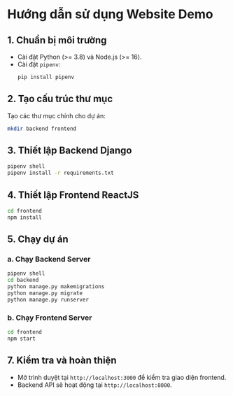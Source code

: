 #   Hướng dẫn sử dụng Website Demo
## 1. Chuẩn bị môi trường
- Cài đặt Python (>= 3.8) và Node.js (>= 16).
- Cài đặt `pipenv`:
  ```bash
  pip install pipenv
  ```

## 2. Tạo cấu trúc thư mục
Tạo các thư mục chính cho dự án:
```bash
mkdir backend frontend
```

## 3. Thiết lập Backend Django
```bash
pipenv shell
pipenv install -r requirements.txt
```

## 4. Thiết lập Frontend ReactJS
```bash
cd frontend
npm install
```

## 5. Chạy dự án
### a. Chạy Backend Server
```bash
pipenv shell
cd backend
python manage.py makemigrations
python manage.py migrate
python manage.py runserver
```

### b. Chạy Frontend Server
```bash
cd frontend
npm start
```

## 7. Kiểm tra và hoàn thiện
- Mở trình duyệt tại `http://localhost:3000` để kiểm tra giao diện frontend.
- Backend API sẽ hoạt động tại `http://localhost:8000`.
